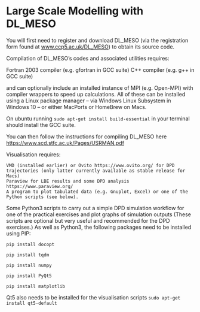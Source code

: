 # Large Scale Modelling with DL_MESO

You will first need to register and download DL_MESO (via the registration form found at www.ccp5.ac.uk/DL_MESO) to obtain its source code.
 
Compilation of DL_MESO’s codes and associated utilities requires:

Fortran 2003 compiler (e.g. gfortran in GCC suite)
C++ compiler (e.g. g++ in GCC suite)
 
and can optionally include an installed instance of MPI (e.g. Open-MPI) with compiler wrappers to speed up calculations. 
All of these can be installed using a Linux package manager – via Windows Linux Subsystem in Windows 10 – or either MacPorts or HomeBrew on Macs.

On ubuntu running ```sudo apt-get install build-essential``` in your terminal should install the GCC suite.

You can then follow the instructions for compiling DL_MESO here https://www.scd.stfc.ac.uk/Pages/USRMAN.pdf
 
Visualisation requires:
 

    VMD (installed earlier) or Ovito https://www.ovito.org/ for DPD trajectories (only latter currently available as stable release for Macs)
    Paraview for LBE results and some DPD analysis https://www.paraview.org/
    A program to plot tabulated data (e.g. Gnuplot, Excel) or one of the Python scripts (see below).

 
Some Python3 scripts to carry out a simple DPD simulation workflow for one of the practical exercises and plot graphs of simulation outputs (These scripts are optional but very useful and recommended for the DPD exercises.) 
As well as Python3, the following packages need to be installed using PIP:
 

```pip install docopt```

```pip install tqdm```

```pip install numpy```

```pip install PyQt5```

```pip install matplotlib```

 
Qt5 also needs to be installed for the visualisation scripts ```sudo apt-get install qt5-default```
